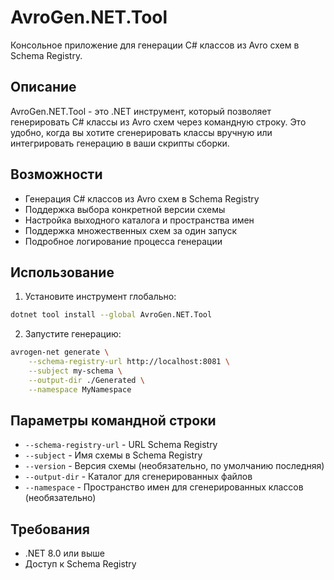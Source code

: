# AvroGen.NET.Tool

Консольное приложение для генерации C# классов из Avro схем в Schema Registry.

## Описание

AvroGen.NET.Tool - это .NET инструмент, который позволяет генерировать C# классы из Avro схем через командную строку. Это удобно, когда вы хотите сгенерировать классы вручную или интегрировать генерацию в ваши скрипты сборки.

## Возможности

- Генерация C# классов из Avro схем в Schema Registry
- Поддержка выбора конкретной версии схемы
- Настройка выходного каталога и пространства имен
- Поддержка множественных схем за один запуск
- Подробное логирование процесса генерации

## Использование

1. Установите инструмент глобально:
```bash
dotnet tool install --global AvroGen.NET.Tool
```

2. Запустите генерацию:
```bash
avrogen-net generate \
    --schema-registry-url http://localhost:8081 \
    --subject my-schema \
    --output-dir ./Generated \
    --namespace MyNamespace
```

## Параметры командной строки

- `--schema-registry-url` - URL Schema Registry
- `--subject` - Имя схемы в Schema Registry
- `--version` - Версия схемы (необязательно, по умолчанию последняя)
- `--output-dir` - Каталог для сгенерированных файлов
- `--namespace` - Пространство имен для сгенерированных классов (необязательно)

## Требования

- .NET 8.0 или выше
- Доступ к Schema Registry
